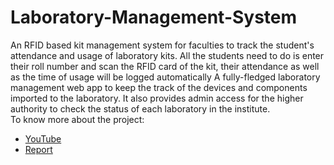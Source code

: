 # Laboratory-Management-System
An RFID based kit management system for faculties to track the student's attendance and usage of laboratory kits. All the students need to do is enter their roll number and scan the RFID card of the kit, their attendance as well as the time of usage will be logged automatically   A fully-fledged laboratory management web app to keep the track of the devices and components imported to the laboratory. It also provides admin access for the higher authority to check the status of each laboratory in the institute.
<br>
To know more about the project: <ul>
  <li><a href="https://youtu.be/3Qivmbk53hg">YouTube </a></li>
  <li><a href="https://drive.google.com/file/d/11pUrGhiDelIp2yaZlL-e9tyVog8geIhR/view">Report </a></li>

